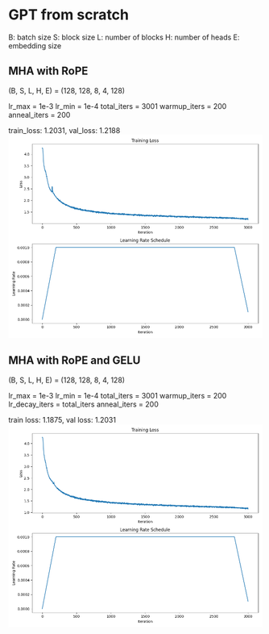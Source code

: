 # GPT from scratch

B: batch size
S: block size
L: number of blocks
H: number of heads
E: embedding size

## MHA with RoPE


(B, S, L, H, E) = (128, 128, 8, 4, 128)

lr_max = 1e-3
lr_min = 1e-4
total_iters = 3001
warmup_iters = 200
anneal_iters = 200

train_loss: 1.2031, val_loss: 1.2188
![RoPE Training Plot](plot_rope.png)

## MHA with RoPE and GELU

(B, S, L, H, E) = (128, 128, 8, 4, 128)

lr_max = 1e-3
lr_min = 1e-4
total_iters = 3001
warmup_iters = 200
lr_decay_iters = total_iters
anneal_iters = 200



train loss: 1.1875, val loss: 1.2031
![RoPE GELU Training Plot](plot_GELU.png)

